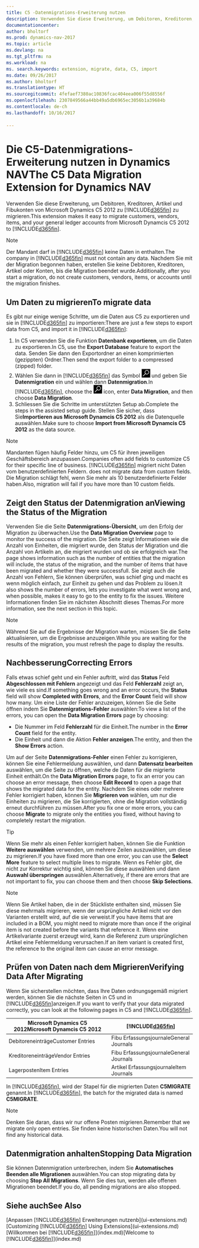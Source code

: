 ```yaml
---
title: C5 -Datenmigrations-Erweiterung nutzen
description: Verwenden Sie diese Erweiterung, um Debitoren, Kreditoren, Artikel und Fibukonten von Microsoft Dynamics C5 2012 zu Dynamics NAV zu migrieren.
documentationcenter: 
author: bholtorf
ms.prod: dynamics-nav-2017
ms.topic: article
ms.devlang: na
ms.tgt_pltfrm: na
ms.workload: na
ms. search.keywords: extension, migrate, data, C5, import
ms.date: 09/26/2017
ms.author: bholtorf
ms.translationtype: HT
ms.sourcegitcommit: 4fefaef7380ac10836fcac404eea006f55d8556f
ms.openlocfilehash: 2307849566a44bb49a5db6965ec3056b1a39684b
ms.contentlocale: de-ch
ms.lasthandoff: 10/16/2017

---
```


# <a name="the-c5-data-migration-extension-for-dynamics-nav"></a><span data-ttu-id="22df7-103">Die C5-Datenmigrations-Erweiterung nutzen in Dynamics NAV</span><span class="sxs-lookup"><span data-stu-id="22df7-103">The C5 Data Migration Extension for Dynamics NAV</span></span>
<span data-ttu-id="22df7-104">Verwenden Sie diese Erweiterung, um Debitoren, Kreditoren, Artikel und Fibukonten von Microsoft Dynamics C5 2012 zu [!INCLUDE[d365fin](includes/d365fin_md.md)] zu migrieren.</span><span class="sxs-lookup"><span data-stu-id="22df7-104">This extension makes it easy to migrate customers, vendors, items, and your general ledger accounts from Microsoft Dynamcis C5 2012 to [!INCLUDE[d365fin](includes/d365fin_md.md)].</span></span> 

> [!Note] 
> <span data-ttu-id="22df7-105">Der Mandant darf in [!INCLUDE[d365fin](includes/d365fin_md.md)] keine Daten in enthalten.</span><span class="sxs-lookup"><span data-stu-id="22df7-105">The company in [!INCLUDE[d365fin](includes/d365fin_md.md)] must not contain any data.</span></span> <span data-ttu-id="22df7-106">Nachdem Sie mit der Migration begonnen haben, erstellen Sie keine Debitoren, Kreditoren, Artikel oder Konten, bis die Migration beendet wurde.</span><span class="sxs-lookup"><span data-stu-id="22df7-106">Additionally, after you start a migration, do not create customers, vendors, items, or accounts until the migration finishes.</span></span>

## <a name="to-migrate-data"></a><span data-ttu-id="22df7-107">Um Daten zu migrieren</span><span class="sxs-lookup"><span data-stu-id="22df7-107">To migrate data</span></span>
<span data-ttu-id="22df7-108">Es gibt nur einige wenige Schritte, um die Daten aus C5 zu exportieren und sie in [!INCLUDE[d365fin](includes/d365fin_md.md)] zu importieren:</span><span class="sxs-lookup"><span data-stu-id="22df7-108">There are just a few steps to export data from C5, and import it in [!INCLUDE[d365fin](includes/d365fin_md.md)]:</span></span> 

1. <span data-ttu-id="22df7-109">In C5 verwenden Sie die Funktion **Datenbank exportieren**, um die Daten zu exportieren.</span><span class="sxs-lookup"><span data-stu-id="22df7-109">In C5, use the **Export Database** feature to export the data.</span></span> <span data-ttu-id="22df7-110">Senden Sie dann den Exportordner an einen komprimierten (gezippten) Ordner.</span><span class="sxs-lookup"><span data-stu-id="22df7-110">Then send the export folder to a compressed (zipped) folder.</span></span>  
2. <span data-ttu-id="22df7-111">Wählen Sie dann in [!INCLUDE[d365fin](includes/d365fin_md.md)] das Symbol ![Nach Seite oder Bericht suchen](media/ui-search/search_small.png "Nach Seite oder Bericht suchen") und geben Sie **Datenmigration** ein und wählen dann **Datenmigration**.</span><span class="sxs-lookup"><span data-stu-id="22df7-111">In [!INCLUDE[d365fin](includes/d365fin_md.md)], choose the ![Search for Page or Report](media/ui-search/search_small.png "Search for Page or Report icon") icon, enter **Data Migration**, and then choose **Data Migration**.</span></span>
3. <span data-ttu-id="22df7-112">Schliessen Sie die Schritte im unterstützten Setup ab.</span><span class="sxs-lookup"><span data-stu-id="22df7-112">Complete the steps in the assisted setup guide.</span></span> <span data-ttu-id="22df7-113">Stellen Sie sicher, dass Sie**Importieren aus Microsoft Dynamcis C5 2012** als die Datenquelle auswählen.</span><span class="sxs-lookup"><span data-stu-id="22df7-113">Make sure to choose **Import from Microsoft Dynamcis C5 2012** as the data source.</span></span>  

> [!Note] 
> <span data-ttu-id="22df7-114">Mandanten fügen häufig Felder hinzu, um C5 für ihren jeweiligen Geschäftsbereich anzupassen.</span><span class="sxs-lookup"><span data-stu-id="22df7-114">Companies often add fields to customize C5 for their specific line of business.</span></span> [!INCLUDE[d365fin](includes/d365fin_md.md)]<span data-ttu-id="22df7-115"> migriert nicht Daten vom benutzerdefinierten Feldern.</span><span class="sxs-lookup"><span data-stu-id="22df7-115"> does not migrate data from custom fields.</span></span> <span data-ttu-id="22df7-116">Die Migration schlägt fehl, wenn Sie mehr als 10 benutzerdefinierte Felder haben.</span><span class="sxs-lookup"><span data-stu-id="22df7-116">Also, migration will fail if you have more than 10 custom fields.</span></span> 

## <a name="viewing-the-status-of-the-migration"></a><span data-ttu-id="22df7-117">Zeigt den Status der Datenmigration an</span><span class="sxs-lookup"><span data-stu-id="22df7-117">Viewing the Status of the Migration</span></span>
<span data-ttu-id="22df7-118">Verwenden Sie die Seite **Datenmigrations-Übersicht**, um den Erfolg der Migration zu überwachen.</span><span class="sxs-lookup"><span data-stu-id="22df7-118">Use the **Data Migration Overview** page to monitor the success of the migration.</span></span> <span data-ttu-id="22df7-119">Die Seite zeigt Informationen wie die Anzahl von Einheiten, die migriert wurde, den Status der Migration und die Anzahl von Artikeln an, die migriert wurden und ob sie erfolgreich war.</span><span class="sxs-lookup"><span data-stu-id="22df7-119">The page shows information such as the number of entities that the migration will include, the status of the migration, and the number of items that have been migrated and whether they were successfull.</span></span> <span data-ttu-id="22df7-120">Sie zeigt auch die Anzahl von Fehlern, Sie können überprüfen, was schief ging und macht es wenn möglich einfach, zur Einheit zu gehen und das Problem zu lösen.</span><span class="sxs-lookup"><span data-stu-id="22df7-120">It also shows the number of errors, lets you investigate what went wrong and, when possible, makes it easy to go to the entity to fix the issues.</span></span> <span data-ttu-id="22df7-121">Weitere Informationen finden Sie im nächsten Abschnitt dieses Themas.</span><span class="sxs-lookup"><span data-stu-id="22df7-121">For more information, see the next section in this topic.</span></span> 

> [!Note] 
> <span data-ttu-id="22df7-122">Während Sie auf die Ergebnisse der Migration warten, müssen Sie die Seite aktualisieren, um die Ergebnisse anzuzeigen.</span><span class="sxs-lookup"><span data-stu-id="22df7-122">While you are waiting for the results of the migration, you must refresh the page to display the results.</span></span>

## <a name="correcting-errors"></a><span data-ttu-id="22df7-123">Nachbesserung</span><span class="sxs-lookup"><span data-stu-id="22df7-123">Correcting Errors</span></span>
<span data-ttu-id="22df7-124">Falls etwas schief geht und ein Fehler auftritt, wird das **Status** Feld **Abgeschlossen mit Fehlern** angezeigt und das Feld **Fehlerzahl** zeigt an, wie viele es sind.</span><span class="sxs-lookup"><span data-stu-id="22df7-124">If something goes wrong and an error occurs, the **Status** field will show **Completed with Errors**, and the **Error Count** field will show how many.</span></span> <span data-ttu-id="22df7-125">Um eine Liste der Fehler anzuzeigen, können Sie die Seite öffnen indem Sie **Datenmigrations-Fehler** auswählen:</span><span class="sxs-lookup"><span data-stu-id="22df7-125">To view a list of the errors, you can open the **Data Migration Errors** page by choosing:</span></span>

* <span data-ttu-id="22df7-126">Die Nummer im Feld **Fehlerzahl** für die Einheit.</span><span class="sxs-lookup"><span data-stu-id="22df7-126">The number in the **Error Count** field for the entity.</span></span> 
* <span data-ttu-id="22df7-127">Die Einheit und dann die Aktion **Fehler anzeigen**.</span><span class="sxs-lookup"><span data-stu-id="22df7-127">The entity, and then the **Show Errors** action.</span></span> 

<span data-ttu-id="22df7-128">Um auf der Seite **Datenmigrations-Fehler** einen Fehler zu korrigieren, können Sie eine Fehlermeldung auswählen, und dann **Datensatz bearbeiten** auswählen, um die Seite zu öffnen, welche de Daten für die migrierte Einheit enthält.</span><span class="sxs-lookup"><span data-stu-id="22df7-128">On the **Data Migration Errors** page, to fix an error you can choose an error message, then choose **Edit Record** to open a page that shows the migrated data for the entity.</span></span> <span data-ttu-id="22df7-129">Nachdem Sie eines oder mehrere Fehler korrigiert haben, können Sie **Migrieren von** wählen, um nur die Einheiten zu migrieren, die Sie korrigierten, ohne die Migration vollständig erneut durchführen zu müssen.</span><span class="sxs-lookup"><span data-stu-id="22df7-129">After you fix one or more errors, you can choose **Migrate** to migrate only the entities you fixed, without having to completely restart the migration.</span></span>  

> [!Tip]
> <span data-ttu-id="22df7-130">Wenn Sie mehr als einen Fehler korrigiert haben, können Sie die Funktion **Weitere auswählen** verwenden, um mehrere Zeilen auszuwählen, um diese zu migrieren.</span><span class="sxs-lookup"><span data-stu-id="22df7-130">If you have fixed more than one error, you can use the **Select More** feature to select multiple lines to migrate.</span></span> <span data-ttu-id="22df7-131">Wenn es Fehler gibt, die nicht zur Korrektur wichtig sind, können Sie diese auswählen und dann **Auswahl überspringen** auswählen.</span><span class="sxs-lookup"><span data-stu-id="22df7-131">Alternatively, if there are errors that are not important to fix, you can choose them and then choose **Skip Selections**.</span></span>

> [!Note]
> <span data-ttu-id="22df7-132">Wenn Sie Artikel haben, die in der Stückliste enthalten sind, müssen Sie diese mehrmals migrieren, wenn der ursprüngliche Artikel nicht vor den Varianten erstellt wird, auf die sie verweist.</span><span class="sxs-lookup"><span data-stu-id="22df7-132">If you have items that are included in a BOM, you might need to migrate more than once if the original item is not created before the variants that reference it.</span></span> <span data-ttu-id="22df7-133">Wenn eine Artikelvariante zuerst erzeugt wird, kann die Referenz zum ursprünglichen Artikel eine Fehlermeldung verursachen.</span><span class="sxs-lookup"><span data-stu-id="22df7-133">If an item variant is created first, the reference to the original item can cause an error message.</span></span>  

## <a name="verifying-data-after-migrating"></a><span data-ttu-id="22df7-134">Prüfen von Daten nach dem Migrieren</span><span class="sxs-lookup"><span data-stu-id="22df7-134">Verifying Data After Migrating</span></span> 
<span data-ttu-id="22df7-135">Wenn Sie sicherstellen möchten, dass Ihre Daten ordnungsgemäß migriert werden, können Sie die nächste Seiten in C5 und in [!INCLUDE[d365fin](includes/d365fin_md.md)]anzeigen.</span><span class="sxs-lookup"><span data-stu-id="22df7-135">If you want to verify that your data migrated correctly, you can look at the following pages in C5 and [!INCLUDE[d365fin](includes/d365fin_md.md)].</span></span>

|<span data-ttu-id="22df7-136">Microsoft Dynamics C5 2012</span><span class="sxs-lookup"><span data-stu-id="22df7-136">Microsoft Dynamcis C5 2012</span></span> | [!INCLUDE[d365fin](includes/d365fin_md.md)]|
|-----|-----|
|<span data-ttu-id="22df7-137">Debitoreneinträge</span><span class="sxs-lookup"><span data-stu-id="22df7-137">Customer Entries</span></span>| <span data-ttu-id="22df7-138">Fibu Erfassungsjournale</span><span class="sxs-lookup"><span data-stu-id="22df7-138">General Journals</span></span>|
|<span data-ttu-id="22df7-139">Kreditoreneinträge</span><span class="sxs-lookup"><span data-stu-id="22df7-139">Vendor Entries</span></span>| <span data-ttu-id="22df7-140">Fibu Erfassungsjournale</span><span class="sxs-lookup"><span data-stu-id="22df7-140">General Journals</span></span>|
|<span data-ttu-id="22df7-141">Lagerposten</span><span class="sxs-lookup"><span data-stu-id="22df7-141">Item Entries</span></span>| <span data-ttu-id="22df7-142">Artikel Erfassungsjournale</span><span class="sxs-lookup"><span data-stu-id="22df7-142">Item Journals</span></span>|

<span data-ttu-id="22df7-143">In [!INCLUDE[d365fin](includes/d365fin_md.md)], wird der Stapel für die migrierten Daten **C5MIGRATE** genannt.</span><span class="sxs-lookup"><span data-stu-id="22df7-143">In [!INCLUDE[d365fin](includes/d365fin_md.md)], the batch for the migrated data is named **C5MIGRATE**.</span></span> 

> [!Note]
> <span data-ttu-id="22df7-144">Denken Sie daran, dass wir nur offene Posten migrieren.</span><span class="sxs-lookup"><span data-stu-id="22df7-144">Remember that we migrate only open entries.</span></span> <span data-ttu-id="22df7-145">Sie finden keine historischen Daten.</span><span class="sxs-lookup"><span data-stu-id="22df7-145">You will not find any historical data.</span></span>

## <a name="stopping-data-migration"></a><span data-ttu-id="22df7-146">Datenmigration anhalten</span><span class="sxs-lookup"><span data-stu-id="22df7-146">Stopping Data Migration</span></span>
<span data-ttu-id="22df7-147">Sie können Datenmigration unterbrechen, indem Sie **Automatisches Beenden alle Migrationen** auswählen.</span><span class="sxs-lookup"><span data-stu-id="22df7-147">You can stop migrating data by choosing **Stop All Migrations**.</span></span> <span data-ttu-id="22df7-148">Wenn Sie dies tun, werden alle offenen Migrationen beendet.</span><span class="sxs-lookup"><span data-stu-id="22df7-148">If you do, all pending migrations are also stopped.</span></span>

## <a name="see-also"></a><span data-ttu-id="22df7-149">Siehe auch</span><span class="sxs-lookup"><span data-stu-id="22df7-149">See Also</span></span>
<span data-ttu-id="22df7-150">[Anpassen [!INCLUDE[d365fin](includes/d365fin_md.md)] Erweiterungen nutzenb](ui-extensions.md)</span><span class="sxs-lookup"><span data-stu-id="22df7-150">[Customizing [!INCLUDE[d365fin](includes/d365fin_md.md)] Using Extensions](ui-extensions.md)</span></span>  
<span data-ttu-id="22df7-151">[Willkommen bei [!INCLUDE[d365fin](includes/d365fin_md.md)]](index.md)</span><span class="sxs-lookup"><span data-stu-id="22df7-151">[Welcome to [!INCLUDE[d365fin](includes/d365fin_md.md)]](index.md)</span></span>  

